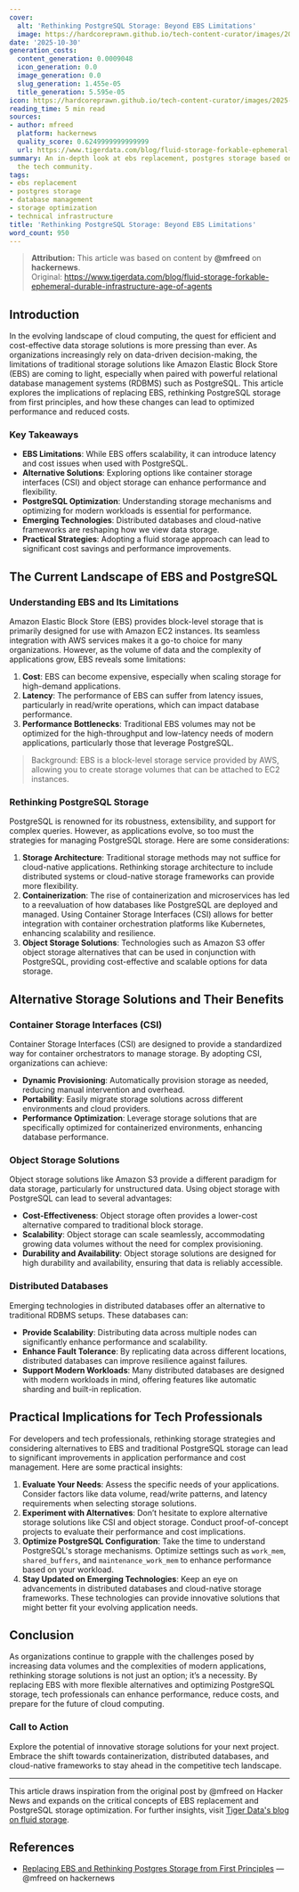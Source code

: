 ```yaml
---
cover:
  alt: 'Rethinking PostgreSQL Storage: Beyond EBS Limitations'
  image: https://hardcoreprawn.github.io/tech-content-curator/images/2025-10-30-rethinking-postgresql-storage.png
date: '2025-10-30'
generation_costs:
  content_generation: 0.0009048
  icon_generation: 0.0
  image_generation: 0.0
  slug_generation: 1.455e-05
  title_generation: 5.595e-05
icon: https://hardcoreprawn.github.io/tech-content-curator/images/2025-10-30-rethinking-postgresql-storage-icon.png
reading_time: 5 min read
sources:
- author: mfreed
  platform: hackernews
  quality_score: 0.6249999999999999
  url: https://www.tigerdata.com/blog/fluid-storage-forkable-ephemeral-durable-infrastructure-age-of-agents
summary: An in-depth look at ebs replacement, postgres storage based on insights from
  the tech community.
tags:
- ebs replacement
- postgres storage
- database management
- storage optimization
- technical infrastructure
title: 'Rethinking PostgreSQL Storage: Beyond EBS Limitations'
word_count: 950
---
```


> **Attribution:** This article was based on content by **@mfreed** on **hackernews**.  
> Original: https://www.tigerdata.com/blog/fluid-storage-forkable-ephemeral-durable-infrastructure-age-of-agents

## Introduction

In the evolving landscape of cloud computing, the quest for efficient and cost-effective data storage solutions is more pressing than ever. As organizations increasingly rely on data-driven decision-making, the limitations of traditional storage solutions like Amazon Elastic Block Store (EBS) are coming to light, especially when paired with powerful relational database management systems (RDBMS) such as PostgreSQL. This article explores the implications of replacing EBS, rethinking PostgreSQL storage from first principles, and how these changes can lead to optimized performance and reduced costs.

### Key Takeaways
- **EBS Limitations**: While EBS offers scalability, it can introduce latency and cost issues when used with PostgreSQL.
- **Alternative Solutions**: Exploring options like container storage interfaces (CSI) and object storage can enhance performance and flexibility.
- **PostgreSQL Optimization**: Understanding storage mechanisms and optimizing for modern workloads is essential for performance.
- **Emerging Technologies**: Distributed databases and cloud-native frameworks are reshaping how we view data storage.
- **Practical Strategies**: Adopting a fluid storage approach can lead to significant cost savings and performance improvements.

## The Current Landscape of EBS and PostgreSQL

### Understanding EBS and Its Limitations

Amazon Elastic Block Store (EBS) provides block-level storage that is primarily designed for use with Amazon EC2 instances. Its seamless integration with AWS services makes it a go-to choice for many organizations. However, as the volume of data and the complexity of applications grow, EBS reveals some limitations:

1. **Cost**: EBS can become expensive, especially when scaling storage for high-demand applications.
2. **Latency**: The performance of EBS can suffer from latency issues, particularly in read/write operations, which can impact database performance.
3. **Performance Bottlenecks**: Traditional EBS volumes may not be optimized for the high-throughput and low-latency needs of modern applications, particularly those that leverage PostgreSQL.

> Background: EBS is a block-level storage service provided by AWS, allowing you to create storage volumes that can be attached to EC2 instances.

### Rethinking PostgreSQL Storage

PostgreSQL is renowned for its robustness, extensibility, and support for complex queries. However, as applications evolve, so too must the strategies for managing PostgreSQL storage. Here are some considerations:

1. **Storage Architecture**: Traditional storage methods may not suffice for cloud-native applications. Rethinking storage architecture to include distributed systems or cloud-native storage frameworks can provide more flexibility.
2. **Containerization**: The rise of containerization and microservices has led to a reevaluation of how databases like PostgreSQL are deployed and managed. Using Container Storage Interfaces (CSI) allows for better integration with container orchestration platforms like Kubernetes, enhancing scalability and resilience.
3. **Object Storage Solutions**: Technologies such as Amazon S3 offer object storage alternatives that can be used in conjunction with PostgreSQL, providing cost-effective and scalable options for data storage.

## Alternative Storage Solutions and Their Benefits

### Container Storage Interfaces (CSI)

Container Storage Interfaces (CSI) are designed to provide a standardized way for container orchestrators to manage storage. By adopting CSI, organizations can achieve:

- **Dynamic Provisioning**: Automatically provision storage as needed, reducing manual intervention and overhead.
- **Portability**: Easily migrate storage solutions across different environments and cloud providers.
- **Performance Optimization**: Leverage storage solutions that are specifically optimized for containerized environments, enhancing database performance.

### Object Storage Solutions

Object storage solutions like Amazon S3 provide a different paradigm for data storage, particularly for unstructured data. Using object storage with PostgreSQL can lead to several advantages:

- **Cost-Effectiveness**: Object storage often provides a lower-cost alternative compared to traditional block storage.
- **Scalability**: Object storage can scale seamlessly, accommodating growing data volumes without the need for complex provisioning.
- **Durability and Availability**: Object storage solutions are designed for high durability and availability, ensuring that data is reliably accessible.

### Distributed Databases

Emerging technologies in distributed databases offer an alternative to traditional RDBMS setups. These databases can:

- **Provide Scalability**: Distributing data across multiple nodes can significantly enhance performance and scalability.
- **Enhance Fault Tolerance**: By replicating data across different locations, distributed databases can improve resilience against failures.
- **Support Modern Workloads**: Many distributed databases are designed with modern workloads in mind, offering features like automatic sharding and built-in replication.

## Practical Implications for Tech Professionals

For developers and tech professionals, rethinking storage strategies and considering alternatives to EBS and traditional PostgreSQL storage can lead to significant improvements in application performance and cost management. Here are some practical insights:

1. **Evaluate Your Needs**: Assess the specific needs of your applications. Consider factors like data volume, read/write patterns, and latency requirements when selecting storage solutions.
2. **Experiment with Alternatives**: Don’t hesitate to explore alternative storage solutions like CSI and object storage. Conduct proof-of-concept projects to evaluate their performance and cost implications.
3. **Optimize PostgreSQL Configuration**: Take the time to understand PostgreSQL's storage mechanisms. Optimize settings such as `work_mem`, `shared_buffers`, and `maintenance_work_mem` to enhance performance based on your workload.
4. **Stay Updated on Emerging Technologies**: Keep an eye on advancements in distributed databases and cloud-native storage frameworks. These technologies can provide innovative solutions that might better fit your evolving application needs.

## Conclusion

As organizations continue to grapple with the challenges posed by increasing data volumes and the complexities of modern applications, rethinking storage solutions is not just an option; it’s a necessity. By replacing EBS with more flexible alternatives and optimizing PostgreSQL storage, tech professionals can enhance performance, reduce costs, and prepare for the future of cloud computing. 

### Call to Action

Explore the potential of innovative storage solutions for your next project. Embrace the shift towards containerization, distributed databases, and cloud-native frameworks to stay ahead in the competitive tech landscape.

---

This article draws inspiration from the original post by @mfreed on Hacker News and expands on the critical concepts of EBS replacement and PostgreSQL storage optimization. For further insights, visit [Tiger Data's blog on fluid storage](https://www.tigerdata.com/blog/fluid-storage-forkable-ephemeral-durable-infrastructure-age-of-agents).

## References

- [Replacing EBS and Rethinking Postgres Storage from First Principles](https://www.tigerdata.com/blog/fluid-storage-forkable-ephemeral-durable-infrastructure-age-of-agents) — @mfreed on hackernews